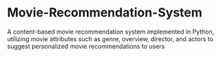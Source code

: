 # Movie-Recommendation-System
A content-based movie recommendation system implemented in Python, utilizing movie attributes such as genre, overview, director, and actors to suggest personalized movie recommendations to users
